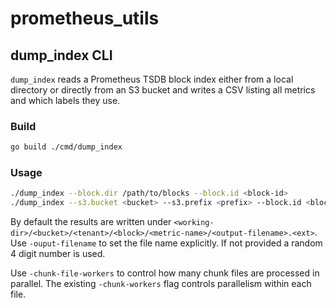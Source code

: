 # prometheus_utils

## dump_index CLI

`dump_index` reads a Prometheus TSDB block index either from a local
directory or directly from an S3 bucket and writes a CSV listing all
metrics and which labels they use.

### Build

```bash
go build ./cmd/dump_index
```

### Usage

```bash
./dump_index --block.dir /path/to/blocks --block.id <block-id>
./dump_index --s3.bucket <bucket> --s3.prefix <prefix> --block.id <block-id>
```

By default the results are written under `<working-dir>/<bucket>/<tenant>/<block>/<metric-name>/<output-filename>.<ext>`. Use `-ouput-filename` to set the file name explicitly. If not provided a random 4 digit number is used.

Use `-chunk-file-workers` to control how many chunk files are processed in parallel. The existing `-chunk-workers` flag controls parallelism within each file.
